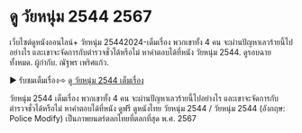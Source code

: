 # ดู วัยหนุ่ม 2544 2567

เว็บไซต์ดูหนังออนไลน์+ วัยหนุ่ม 25442024-เต็มเรื่อง พวกเขาทั้ง 4 คน จะผ่านปัญหาเลวร้ายนี้ไปอย่างไร และเขาจะจัดการกับตำรวจชั่วได้หรือไม่ หาคำตอบได้ที่หนัง วัยหนุ่ม 2544. ดูรอบฉายทั้งหมด. ผู้กำกับ. ณัฐพร เพริศแก้ว. 

▶ รับชมเต็มเรื่อง➾ [ดู วัยหนุ่ม 2544 เต็มเรื่อง](https://t.co/Tna52hTh8n)

วัยหนุ่ม 2544  เต็มเรื่อง พวกเขาทั้ง 4 คน จะผ่านปัญหาเลวร้ายนี้ไปอย่างไร และเขาจะจัดการกับตำรวจชั่วได้หรือไม่ หาคำตอบได้ที่หนัง ดูฟรี ดูหนังไทย วัยหนุ่ม 2544  / วัยหนุ่ม 2544 (อังกฤษ: Police Modify) เป็นภาพยนตร์ตลกไทยที่ตลกที่สุด พ.ศ. 2567

